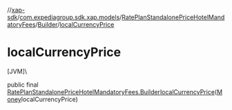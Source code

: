 //[xap-sdk](../../../../index.md)/[com.expediagroup.sdk.xap.models](../../index.md)/[RatePlanStandalonePriceHotelMandatoryFees](../index.md)/[Builder](index.md)/[localCurrencyPrice](local-currency-price.md)

# localCurrencyPrice

[JVM]\

public final [RatePlanStandalonePriceHotelMandatoryFees.Builder](index.md)[localCurrencyPrice](local-currency-price.md)([Money](../../-money/index.md)localCurrencyPrice)
